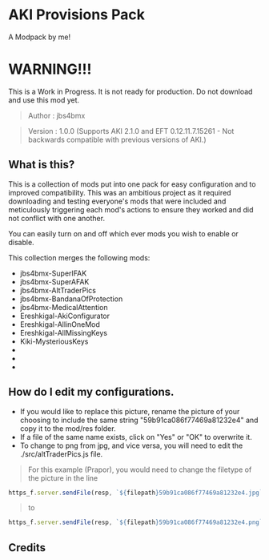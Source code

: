# AKI Provisions Pack

A Modpack by me!

# WARNING!!!
This is a Work in Progress. It is not ready for production. Do not download and use this mod yet.

>Author  : jbs4bmx

>Version : 1.0.0 (Supports AKI 2.1.0 and EFT 0.12.11.7.15261 - Not backwards compatible with previous versions of AKI.)



## What is this?
This is a collection of mods put into one pack for easy configuration and to improved compatibility. This was an ambitious project as it required downloading and testing everyone's mods that were included and meticulously triggering each mod's actions to ensure they worked and did not conflict with one another.

You can easily turn on and off which ever mods you wish to enable or disable.

This collection merges the following mods:
* jbs4bmx-SuperIFAK
* jbs4bmx-SuperAFAK
* jbs4bmx-AltTraderPics
* jbs4bmx-BandanaOfProtection
* jbs4bmx-MedicalAttention
* Ereshkigal-AkiConfigurator
* Ereshkigal-AllinOneMod
* Ereshkigal-AllMissingKeys
* Kiki-MysteriousKeys
*
*
*



## How do I edit my configurations.
* If you would like to replace this picture, rename the picture of your choosing to include the same string "59b91ca086f77469a81232e4" and copy it to the mod/res folder.
* If a file of the same name exists, click on "Yes" or "OK" to overwrite it.
* To change to png from jpg, and vice versa, you will need to edit the ./src/altTraderPics.js file.

>For this example (Prapor), you would need to change the filetype of the picture in the line
```javascript
https_f.server.sendFile(resp, `${filepath}59b91ca086f77469a81232e4.jpg`);
```
>to
```javascript
https_f.server.sendFile(resp, `${filepath}59b91ca086f77469a81232e4.png`);
```


## Credits
